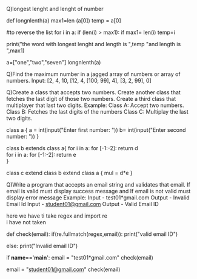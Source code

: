 Q)longest lenght and lenght of number 

def longnlenth(a)
 max1=len (a[0])
 temp = a[0]
 
 #to reverse the list
 for i in a:
   if (len(i) > max1):
     if max1= len(i)
     temp=i
 
print("the word with longest lenght and length is ",temp "and length is ",max1)

a=["one","two","seven"]
 longnlenth(a)
 
Q)Find the maximum number in a jagged array of numbers or array of numbers.
Input: [2, 4, 10, [12, 4, [100, 99], 4], [3, 2, 99], 0]


Q)Create a class that accepts two numbers. Create another class that fetches 
the last digit of those two numbers. Create a third class that multiplayer
that last two digits.
Example: Class A: Accept two numbers.
		    Class B: Fetches the last digits of the numbers
		    Class C: Multiplay the last two digits.
      
class a {
a = int(input("Enter first number: "))
b= int(input("Enter second number: "))
}

class b extends class a{
 for i in a:
    for [-1:-2]:
      return d  
 for i in a:
    for [-1:-2]:
      return e  
}

class c extend class b extend class a {
     mul = d*e
}



Q)Write a program that accepts an email string and validates that email. If email is valid must display success message and If email is not valid must display error message
Example:  Input - test01*gmail.com
	     Output - Invalid Email Id
	     Input - student01@gmail.com
	     Output - Valid Email ID


here we have ti take regex and import re     
i have not taken 



def check(email):
   if(re.fullmatch(regex,email)):
     print("valid email ID")
     
   else:
    print("Invalid email ID")

if __name__=='__main__':
  email = "test01*gmail.com"
  check(email)
  
  email = "student01@gmail.com"
  check(email)

